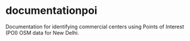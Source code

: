 # documentationpoi
Documentation for identifying commercial centers using Points of Interest (POI) OSM data for New Delhi.
